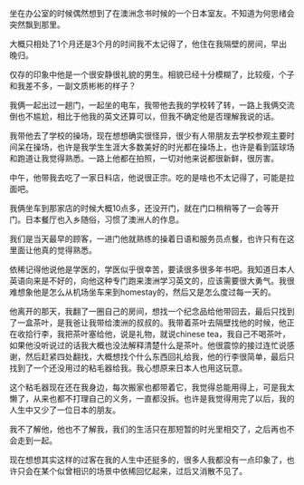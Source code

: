 坐在办公室的时候偶然想到了在澳洲念书时候的一个日本室友。不知道为何思绪会突然飘到那里。

大概只相处了1个月还是3个月的时间我不太记得了，他住在我隔壁的房间，早出晚归。

仅存的印象中他是一个很安静很礼貌的男生。相貌已经十分模糊了，比较瘦，个子和我差不多，一副文质彬彬的样子？

我俩一起出过一趟门，一起坐的电车，我带他去我的学校转了转，一路上我俩交流倒也不尴尬，相比于他我的英文还算可以，但我不确定他是否理解我说的话。

我带他去了学校的操场，现在想想确实很怪异，很少有人带朋友去学校参观主要时间呆在操场，也许是我学生生涯大多数美好的时光都在操场上，也许是看到篮球场和跑道让我觉得熟悉。一路上他都在拍照，一切对他来说都很新鲜，很厉害。

中午，他带我去吃了一家日料店，他说很正宗。吃的是啥也不太记得了，可能是拉面吧。

我俩坐车到那家店的时候大概10点多，还没开门，就在门口稍稍等了一会等开门。日本餐厅也入乡随俗，习惯了澳洲人的作息。

我们是当天最早的顾客，一进门他就熟练的操着日语和服务员点餐，也许只有在这里面让他真的觉得熟悉。

依稀记得他说他是学医的，学医似乎很幸苦，要读很多很多年书吧。我知道日本人英语向来是不好的，向他这种专门跑来澳洲学习英文的，应该需要很大勇气。我很难想象他是怎么从机场坐车来到homestay的，然后又是怎么度过每一天的。

他离开的那天，我翻了一圈自己的房间，想找一个纪念品给他带回去，最后只找到了一盒茶叶，是我爸让我带给澳洲的叔叔的。我带着茶叶去隔壁找他的时候，他正在收拾行李，我把茶叶塞给他，说是礼物，就说chinese tea，我自己不喝茶叶，如果他没听说过的话我大概也没法解释清楚什么是茶叶。他很震惊的接过连忙说感谢，然后赶紧四处翻找，大概想找个什么东西回礼给我，他的行李很简单，最后只找到了一个还没用过的粘毛器给我。我心想原来日本人也用这玩意。

这个粘毛器现在还在我身边，每次搬家也都带着它，我觉得总能用得上，可是我太懒了，从来也都不打理自己的义务，一直都没拆。也许是我觉得用完了以后，我的人生中又少了一位日本的朋友。

我不了解他，他也不了解我，我们的生活只在那短暂的时光里相交了，之后再也不会走到一起。

现在想想其实这样的过客在我的人生中还挺多的，很多人我都没有一点印象了，也许只会在某个似曾相识的场景中依稀回忆起来，过后又消散不见了。

